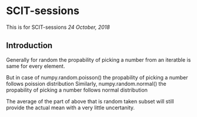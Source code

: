 # SCIT-sessions
This is for SCIT-sessions
*24 October, 2018*

## Introduction
Generally for random the propability of picking a number from an iteratble is same for every element.

But in case of numpy.random.poisson() the propability of picking a number follows poission distribution
Similarly, numpy.random.normal() the propability of picking a number follows normal distribution

The average of the part of above that is random taken subset will still provide the actual mean with a very little uncertanity.
